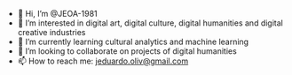 - 👋 Hi, I’m @JEOA-1981
- 👀 I’m interested in digital art, digital culture, digital humanities and digital creative industries
- 🌱 I’m currently learning cultural analytics and machine learning
- 💞️ I’m looking to collaborate on projects of digital humanities
- 📫 How to reach me: jeduardo.oliv@gmail.com

<!---
JEOA-1981/JEOA-1981 is a ✨ special ✨ repository because its `README.md` (this file) appears on your GitHub profile.
You can click the Preview link to take a look at your changes.
--->
